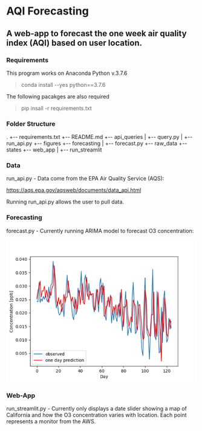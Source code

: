 # AQI Forecasting

## A web-app to forecast the one week air quality index (AQI) based on user location. 

### Requirements

This program works on Anaconda Python v.3.7.6

> conda install --yes python==3.7.6

The following pacakges are also required

> pip insall -r requirements.txt

### Folder Structure

.
+-- requirements.txt
+-- README.md
+-- api_queries
|   +-- query.py
|   +-- run_api.py
+-- figures
+-- forecasting
|   +-- forecast.py
+-- raw_data
+-- states
+-- web_app
|   +-- run_streamlit

### Data

run_api.py - Data come from the EPA Air Quality Service (AQS):

https://aqs.epa.gov/aqsweb/documents/data_api.html

Running run_api.py allows the user to pull data.

### Forecasting

forecast.py - Currently running ARIMA model to forecast O3 concentration:

![O3 2019 Prediction](./figures/o3-2019-prediction.png?raw=true)

### Web-App

run_streamlit.py - Currently only displays a date slider showing a map of California and how the O3 concentration varies with location. Each point represents a monitor from the AWS.